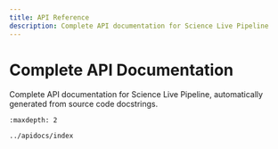 ```yaml
---
title: API Reference
description: Complete API documentation for Science Live Pipeline
---
```


# Complete API Documentation 
Complete API documentation for Science Live Pipeline, automatically generated from source code docstrings.

```{toctree}
:maxdepth: 2

../apidocs/index
